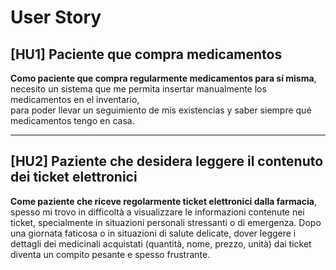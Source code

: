 # User Story

## [HU1] Paciente que compra medicamentos  
**Como paciente que compra regularmente medicamentos para sí misma**,  
necesito un sistema que me permita insertar manualmente los medicamentos en el inventario,  
para poder llevar un seguimiento de mis existencias y saber siempre qué medicamentos tengo en casa.


---

## [HU2] Paziente che desidera leggere il contenuto dei ticket elettronici 
**Come paziente che riceve regolarmente ticket elettronici dalla farmacia**,
spesso mi trovo in difficoltà a visualizzare le informazioni contenute nei ticket, specialmente in situazioni personali stressanti o di emergenza. Dopo una giornata faticosa o in situazioni di salute delicate, dover leggere i dettagli dei medicinali acquistati (quantità, nome, prezzo, unità) dai ticket diventa un compito pesante e spesso frustrante.

